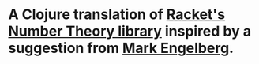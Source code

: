 # A Clojure translation of [Racket's Number Theory library](https://docs.racket-lang.org/math/number-theory.html) inspired by a suggestion from [Mark Engelberg](https://github.com/Engelberg).

